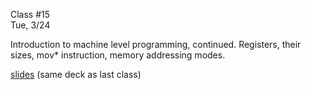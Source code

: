 <div class="lecture1">

<div class="column_date">
<p markdown="block">

Class #15 <br>
Tue, 3/24

</p>
</div>
<div class="column_materials">
<p markdown="block">



Introduction to  machine level programming, continued.
Registers, their sizes, mov* instruction, memory addressing modes.

[slides](https://docs.google.com/presentation/d/1Bmpjmoh4q32m2Y2DmqzYO516q4e3UUuSGUQ0yRD_qNM/preview#slide=id.p) (same deck as last class)


</p>
</div>

<div class="column_assign">
<p markdown="block">



</p>
</div>

</div>
